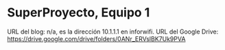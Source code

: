 # SuperProyecto, Equipo 1

URL del blog: n/a, es la dirección 10.1.1.1 en inforwifi.
URL del Google Drive: https://drive.google.com/drive/folders/0ANr_ERVslBK7Uk9PVA


